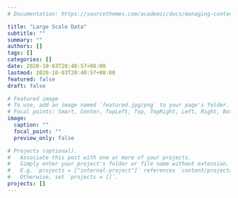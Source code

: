 ```yaml
---
# Documentation: https://sourcethemes.com/academic/docs/managing-content/

title: "Large Scale Data"
subtitle: ""
summary: ""
authors: []
tags: []
categories: []
date: 2020-10-03T20:40:57+08:00
lastmod: 2020-10-03T20:40:57+08:00
featured: false
draft: false

# Featured image
# To use, add an image named `featured.jpg/png` to your page's folder.
# Focal points: Smart, Center, TopLeft, Top, TopRight, Left, Right, BottomLeft, Bottom, BottomRight.
image:
  caption: ""
  focal_point: ""
  preview_only: false

# Projects (optional).
#   Associate this post with one or more of your projects.
#   Simply enter your project's folder or file name without extension.
#   E.g. `projects = ["internal-project"]` references `content/project/deep-learning/index.md`.
#   Otherwise, set `projects = []`.
projects: []
---
```

